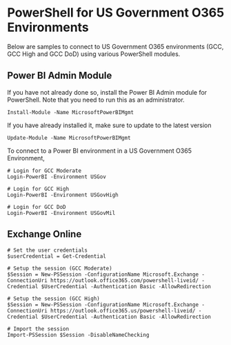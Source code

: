 # PowerShell for US Government O365 Environments
Below are samples to connect to US Government O365 environments (GCC, GCC High and GCC DoD) using various PowerShell modules.

## Power BI Admin Module

If you have not already done so, install the Power BI Admin module for PowerShell.  Note that you need to run this as an administrator.

```
Install-Module -Name MicrosoftPowerBIMgmt
```

If you have already installed it, make sure to update to the latest version

```
Update-Module -Name MicrosoftPowerBIMgmt
```

To connect to a Power BI environment in a US Government O365 Environment,

```
# Login for GCC Moderate
Login-PowerBI -Environment USGov

# Login for GCC High
Login-PowerBI -Environment USGovHigh

# Login for GCC DoD
Login-PowerBI -Environment USGovMil
```

## Exchange Online

```
# Set the user credentials
$userCredential = Get-Credential

# Setup the session (GCC Moderate)
$Session = New-PSSession -ConfigurationName Microsoft.Exchange -ConnectionUri https://outlook.office365.com/powershell-liveid/ -Credential $UserCredential -Authentication Basic -AllowRedirection

# Setup the session (GCC High)
$Session = New-PSSession -ConfigurationName Microsoft.Exchange -ConnectionUri https://outlook.office365.us/powershell-liveid/ -Credential $UserCredential -Authentication Basic -AllowRedirection

# Import the session
Import-PSSession $Session -DisableNameChecking

```